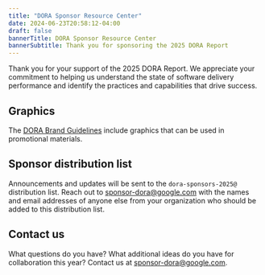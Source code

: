 ```yaml
---
title: "DORA Sponsor Resource Center"
date: 2024-06-23T20:58:12-04:00
draft: false
bannerTitle: DORA Sponsor Resource Center
bannerSubtitle: Thank you for sponsoring the 2025 DORA Report
---
```


Thank you for your support of the 2025 DORA Report. We appreciate your commitment to helping us understand the state of software delivery performance and identify the practices and capabilities that drive success.

## Graphics

The [DORA Brand Guidelines](/brand-guidelines/) include graphics that can be used in promotional materials.

## Sponsor distribution list
Announcements and updates will be sent to the `dora-sponsors-2025@` distribution list.  Reach out to [sponsor-dora@google.com](mailto:sponsor-dora@google.com) with the names and email addresses of anyone else from your organization who should be added to this distribution list.

## Contact us
What questions do you have? What additional ideas do you have for collaboration this year?  Contact us at [sponsor-dora@google.com](mailto:sponsor-dora@google.com).